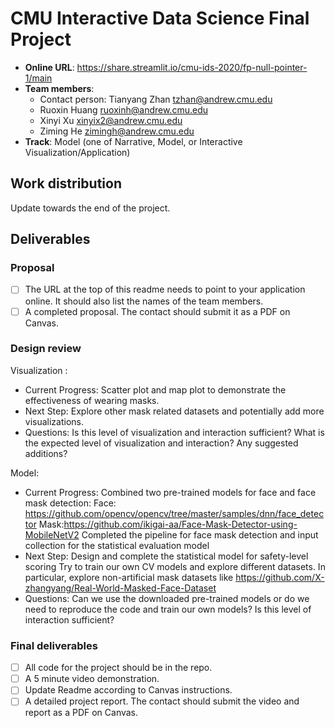 # CMU Interactive Data Science Final Project

* **Online URL**: https://share.streamlit.io/cmu-ids-2020/fp-null-pointer-1/main
* **Team members**:
  * Contact person: Tianyang Zhan tzhan@andrew.cmu.edu
  * Ruoxin Huang ruoxinh@andrew.cmu.edu
  * Xinyi Xu xinyix2@andrew.cmu.edu
  * Ziming He zimingh@andrew.cmu.edu
* **Track**: Model (one of Narrative, Model, or Interactive Visualization/Application)

## Work distribution

Update towards the end of the project.

## Deliverables

### Proposal

- [ ] The URL at the top of this readme needs to point to your application online. It should also list the names of the team members.
- [ ] A completed proposal. The contact should submit it as a PDF on Canvas.

### Design review

Visualization :
* Current Progress:
Scatter plot and map plot to demonstrate the effectiveness of wearing masks.
* Next Step:
Explore other mask related datasets and potentially add more visualizations.
* Questions:
Is this level of visualization and interaction sufficient? What is the expected level of visualization and interaction?
Any suggested additions?

Model:
* Current Progress:
Combined two pre-trained models for face and face mask detection:
Face: https://github.com/opencv/opencv/tree/master/samples/dnn/face_detector
Mask:https://github.com/ikigai-aa/Face-Mask-Detector-using-MobileNetV2
Completed the pipeline for face mask detection and input collection for the statistical evaluation model
* Next Step:
Design and complete the statistical model for safety-level scoring
Try to train our own CV models and explore different datasets. In particular, explore non-artificial mask datasets like https://github.com/X-zhangyang/Real-World-Masked-Face-Dataset
* Questions:
Can we use the downloaded pre-trained models or do we need to reproduce the code and train our own models?
Is this level of interaction sufficient?


### Final deliverables

- [ ] All code for the project should be in the repo.
- [ ] A 5 minute video demonstration.
- [ ] Update Readme according to Canvas instructions.
- [ ] A detailed project report. The contact should submit the video and report as a PDF on Canvas.

